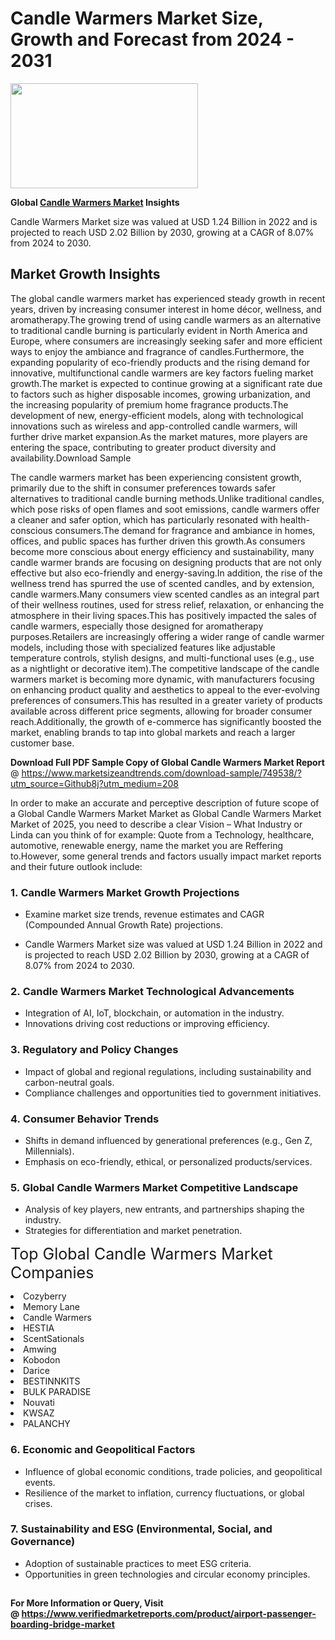 <H1>Candle Warmers Market Size, Growth and Forecast from 2024 - 2031</H1><img class="aligncenter size-medium wp-image-584254" src="https://thirdeyenews.in/wp-content/uploads/2024/09/Global-Market-Research-300x168.jpeg" alt="" width="300" height="168" /><p><strong>Global&nbsp;<a href="https://www.marketsizeandtrends.com/download-sample/749538/?utm_source=Github8j?utm_medium=208">Candle Warmers Market</a> Insights</strong></p><p>Candle Warmers Market size was valued at USD 1.24 Billion in 2022 and is projected to reach USD 2.02 Billion by 2030, growing at a CAGR of 8.07% from 2024 to 2030.</p><p><h2>Market Growth Insights</h2> <p>The global candle warmers market has experienced steady growth in recent years, driven by increasing consumer interest in home décor, wellness, and aromatherapy.The growing trend of using candle warmers as an alternative to traditional candle burning is particularly evident in North America and Europe, where consumers are increasingly seeking safer and more efficient ways to enjoy the ambiance and fragrance of candles.Furthermore, the expanding popularity of eco-friendly products and the rising demand for innovative, multifunctional candle warmers are key factors fueling market growth.The market is expected to continue growing at a significant rate due to factors such as higher disposable incomes, growing urbanization, and the increasing popularity of premium home fragrance products.The development of new, energy-efficient models, along with technological innovations such as wireless and app-controlled candle warmers, will further drive market expansion.As the market matures, more players are entering the space, contributing to greater product diversity and availability.Download Sample</p> <p>The candle warmers market has been experiencing consistent growth, primarily due to the shift in consumer preferences towards safer alternatives to traditional candle burning methods.Unlike traditional candles, which pose risks of open flames and soot emissions, candle warmers offer a cleaner and safer option, which has particularly resonated with health-conscious consumers.The demand for fragrance and ambiance in homes, offices, and public spaces has further driven this growth.As consumers become more conscious about energy efficiency and sustainability, many candle warmer brands are focusing on designing products that are not only effective but also eco-friendly and energy-saving.In addition, the rise of the wellness trend has spurred the use of scented candles, and by extension, candle warmers.Many consumers view scented candles as an integral part of their wellness routines, used for stress relief, relaxation, or enhancing the atmosphere in their living spaces.This has positively impacted the sales of candle warmers, especially those designed for aromatherapy purposes.Retailers are increasingly offering a wider range of candle warmer models, including those with specialized features like adjustable temperature controls, stylish designs, and multi-functional uses (e.g., use as a nightlight or decorative item).The competitive landscape of the candle warmers market is becoming more dynamic, with manufacturers focusing on enhancing product quality and aesthetics to appeal to the ever-evolving preferences of consumers.This has resulted in a greater variety of products available across different price segments, allowing for broader consumer reach.Additionally, the growth of e-commerce has significantly boosted the market, enabling brands to tap into global markets and reach a larger customer base.</p><p><span class=""><strong>Download Full PDF Sample Copy of Global Candle Warmers Market Report</strong> @ <a href="https://www.marketsizeandtrends.com/download-sample/749538/?utm_source=Github8j?utm_medium=208" target="_blank">https://www.marketsizeandtrends.com/download-sample/749538/?utm_source=Github8j?utm_medium=208</a></span></p><p>In order to make an accurate and perceptive description of future scope of a Global&nbsp;Candle Warmers Market Market as Global&nbsp;Candle Warmers Market Market of 2025, you need to describe a clear Vision &ndash; What Industry or Linda can you think of for example: Quote from a Technology, healthcare, automotive, renewable energy, name the market you are Reffering to.However, some general trends and factors usually impact market reports and their future outlook include:</p><h3>1.&nbsp;<strong>Candle Warmers Market Growth Projections</strong></h3><ul><li>Examine market size trends, revenue estimates and CAGR (Compounded Annual Growth Rate) projections.</li><li><p>Candle Warmers Market size was valued at USD 1.24 Billion in 2022 and is projected to reach USD 2.02 Billion by 2030, growing at a CAGR of 8.07% from 2024 to 2030.</p></li></ul><h3>2.&nbsp;<strong>Candle Warmers Market Technological Advancements</strong></h3><ul><li>Integration of AI, IoT, blockchain, or automation in the industry.</li><li>Innovations driving cost reductions or improving efficiency.</li></ul><h3>3.&nbsp;<strong>Regulatory and Policy Changes</strong></h3><ul><li>Impact of global and regional regulations, including sustainability and carbon-neutral goals.</li><li>Compliance challenges and opportunities tied to government initiatives.</li></ul><h3>4.&nbsp;<strong>Consumer Behavior Trends</strong></h3><ul><li>Shifts in demand influenced by generational preferences (e.g., Gen Z, Millennials).</li><li>Emphasis on eco-friendly, ethical, or personalized products/services.</li></ul><h3>5.&nbsp;<strong>Global Candle Warmers Market Competitive Landscape</strong></h3><ul><li>Analysis of key players, new entrants, and partnerships shaping the industry.</li><li>Strategies for differentiation and market penetration.</li></ul><p data-pm-slice="1 1 []"><span style="color: inherit; font-family: inherit; font-size: 25px;">Top Global Candle Warmers Market Companies</span></p><div class="" data-test-id=""><p><li>Cozyberry</li><li> Memory Lane</li><li> Candle Warmers</li><li> HESTIA</li><li> ScentSationals</li><li> Amwing</li><li> Kobodon</li><li> Darice</li><li> BESTINNKITS</li><li> BULK PARADISE</li><li> Nouvati</li><li> KWSAZ</li><li> PALANCHY</li></p></div><h3>6.&nbsp;<strong>Economic and Geopolitical Factors</strong></h3><ul><li>Influence of global economic conditions, trade policies, and geopolitical events.</li><li>Resilience of the market to inflation, currency fluctuations, or global crises.</li></ul><h3>7.&nbsp;<strong>Sustainability and ESG (Environmental, Social, and Governance)</strong></h3><ul><li>Adoption of sustainable practices to meet ESG criteria.</li><li>Opportunities in green technologies and circular economy principles.</li></ul><h2><strong style="font-size: 14px;">For More Information or Query, Visit @&nbsp;</strong><a style="background-color: #ffffff; font-size: 14px;" href="https://www.marketsizeandtrends.com/report/candle-warmers-market/" target="_blank">https://www.verifiedmarketreports.com/product/airport-passenger-boarding-bridge-market</a></h2>